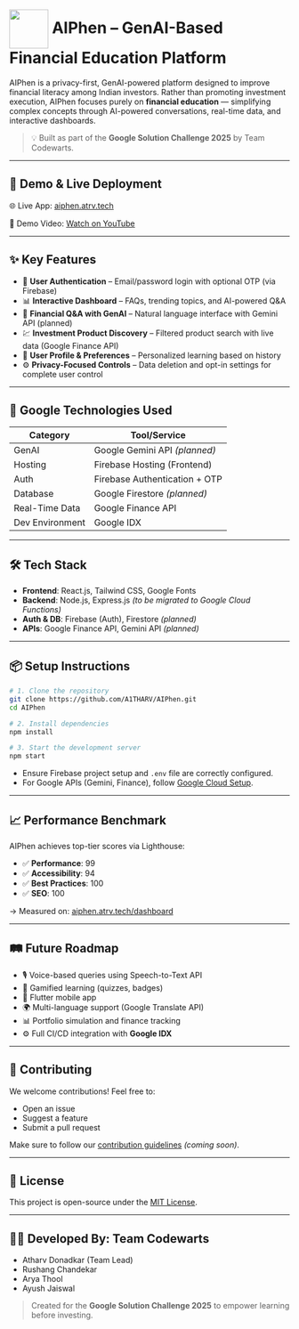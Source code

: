 <h1>
  <img src="https://i.ibb.co/Z6J7kgdr/aiphen-logo-2.png" width="70" height="70" align="center">
  <b>AIPhen – GenAI-Based Financial Education Platform</b>
</h1>


AIPhen is a privacy-first, GenAI-powered platform designed to improve financial literacy among Indian investors. Rather than promoting investment execution, AIPhen focuses purely on **financial education** — simplifying complex concepts through AI-powered conversations, real-time data, and interactive dashboards.

> 💡 Built as part of the **Google Solution Challenge 2025** by Team Codewarts.

---

## 🚀 Demo & Live Deployment

🌐 Live App: [aiphen.atrv.tech](http://aiphen.atrv.tech)  

🎥 Demo Video: [Watch on YouTube](https://youtu.be/g3MH7pi_DD8)

---

## ✨ Key Features

- 🔐 **User Authentication** – Email/password login with optional OTP (via Firebase)  
- 📊 **Interactive Dashboard** – FAQs, trending topics, and AI-powered Q&A  
- 🧠 **Financial Q&A with GenAI** – Natural language interface with Gemini API (planned)  
- 💹 **Investment Product Discovery** – Filtered product search with live data (Google Finance API)  
- 👤 **User Profile & Preferences** – Personalized learning based on history  
- ⚙️ **Privacy-Focused Controls** – Data deletion and opt-in settings for complete user control

---

## 🧠 Google Technologies Used

| Category         | Tool/Service                     |
|------------------|----------------------------------|
| GenAI            | Google Gemini API *(planned)*    |
| Hosting          | Firebase Hosting (Frontend)      |
| Auth             | Firebase Authentication + OTP    |
| Database         | Google Firestore *(planned)*     |
| Real-Time Data   | Google Finance API               |
| Dev Environment  | Google IDX                       |

---

## 🛠️ Tech Stack

- **Frontend**: React.js, Tailwind CSS, Google Fonts  
- **Backend**: Node.js, Express.js *(to be migrated to Google Cloud Functions)*  
- **Auth & DB**: Firebase (Auth), Firestore *(planned)*  
- **APIs**: Google Finance API, Gemini API *(planned)*

---

## 📦 Setup Instructions

```bash
# 1. Clone the repository
git clone https://github.com/A1THARV/AIPhen.git
cd AIPhen

# 2. Install dependencies
npm install

# 3. Start the development server
npm start
```

- Ensure Firebase project setup and `.env` file are correctly configured.  
- For Google APIs (Gemini, Finance), follow [Google Cloud Setup](https://console.cloud.google.com/).

---

## 📈 Performance Benchmark

AIPhen achieves top-tier scores via Lighthouse:

- ✅ **Performance**: 99  
- ✅ **Accessibility**: 94  
- ✅ **Best Practices**: 100  
- ✅ **SEO**: 100  

→ Measured on: [aiphen.atrv.tech/dashboard](https://aiphen.atrv.tech/dashboard)

---

## 🛤️ Future Roadmap

- 🎙️ Voice-based queries using Speech-to-Text API  
- 🧩 Gamified learning (quizzes, badges)  
- 📱 Flutter mobile app  
- 🌍 Multi-language support (Google Translate API)  
- 📊 Portfolio simulation and finance tracking  
- ⚙️ Full CI/CD integration with **Google IDX**

---

## 🤝 Contributing

We welcome contributions! Feel free to:  
- Open an issue  
- Suggest a feature  
- Submit a pull request  

Make sure to follow our [contribution guidelines](CONTRIBUTING.md) *(coming soon)*.

---

## 📜 License

This project is open-source under the [MIT License](LICENSE).

---

## 👨‍💻 Developed By: Team Codewarts

- Atharv Donadkar (Team Lead)  
- Rushang Chandekar  
- Arya Thool
- Ayush Jaiswal

> Created for the **Google Solution Challenge 2025** to empower learning before investing.
